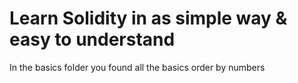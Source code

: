 # Learn Solidity in as simple way & easy to understand
In the basics folder you found all the basics order by numbers
